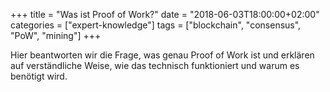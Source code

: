 +++
title = "Was ist Proof of Work?"
date = "2018-06-03T18:00:00+02:00"
categories = ["expert-knowledge"]
tags = ["blockchain", "consensus", "PoW", "mining"]
+++

Hier beantworten wir die Frage, was genau Proof of Work ist und erklären auf verständliche Weise, wie das technisch funktioniert und warum es benötigt wird.